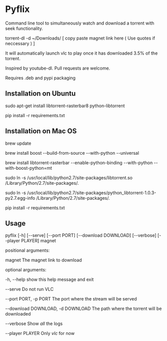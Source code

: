 Pyflix
======

Command line tool to simultaneously watch and download a torrent with seek functionality.

torrent-dl -d ~/Downloads/ [ copy paste magnet link here ( Use quotes if neccessary ) ]

It will automatically launch vlc to play once it has downloaded 3.5% of the torrent.

Inspired by youtube-dl. Pull requests are welcome.

Requires .deb and pypi packaging


Installation on Ubuntu
-----------------------
sudo apt-get install libtorrent-rasterbar8 python-libtorrent

pip install -r requirements.txt


Installation on Mac OS
----------------------

brew update

brew install boost --build-from-source --with-python --universal

brew install libtorrent-rasterbar --enable-python-binding --with-python --with-boost-python=mt

sudo ln -s /usr/local/lib/python2.7/site-packages/libtorrent.so /Library/Python/2.7/site-packages/.

sudo ln -s /usr/local/lib/python2.7/site-packages/python_libtorrent-1.0.3-py2.7.egg-info /Library/Python/2.7/site-packages/.


pip install -r requirements.txt


Usage
-----
pyflix [-h] [--serve] [--port PORT] [--download DOWNLOAD] [--verbose] [--player PLAYER] magnet


positional arguments:

  magnet                The magnet link to download


optional arguments:

  -h, --help            show this help message and exit

  --serve               Do not run VLC

  --port PORT, -p PORT  The port where the stream will be served

  --download DOWNLOAD, -d DOWNLOAD The path where the torrent will be downloaded

  --verbose             Show _all_ the logs

  --player PLAYER       Only _vlc_ for now


